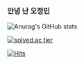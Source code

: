 ### 안녕 난 오정민
![Anurag's GitHub stats](https://github-readme-stats.vercel.app/api?username=ojingjing&show_icons=true&theme=solarized-light)

[![solved.ac tier](http://mazassumnida.wtf/api/generate_badge?boj=wlddj14)](https://solved.ac/wlddj14)

[![Hits](https://hits.seeyoufarm.com/api/count/incr/badge.svg?url=https%3A%2F%2Fgithub.com%2Fojingjing&count_bg=%23EECCCC&title_bg=%238CC1EC&icon=counter-strike.svg&icon_color=%233C476B&title=hits&edge_flat=false)](https://hits.seeyoufarm.com)

<!--
**ojingjing/ojingjing** is a ✨ _special_ ✨ repository because its `README.md` (this file) appears on your GitHub profile.

Here are some ideas to get you started:

- 🔭 I’m currently working on ...
- 🌱 I’m currently learning ...
- 👯 I’m looking to collaborate on ...
- 🤔 I’m looking for help with ...
- 💬 Ask me about ...
- 📫 How to reach me: ...
- 😄 Pronouns: ...
- ⚡ Fun fact: ...
-->

